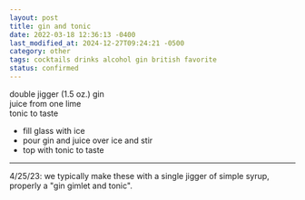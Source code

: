 ```yaml
---
layout: post
title: gin and tonic
date: 2022-03-18 12:36:13 -0400
last_modified_at: 2024-12-27T09:24:21 -0500
category: other
tags: cocktails drinks alcohol gin british favorite
status: confirmed
---
```


double jigger (1.5 oz.) gin  
juice from one lime  
tonic to taste  
* fill glass with ice
* pour gin and juice over ice and stir
* top with tonic to taste

---

4/25/23: we typically make these with a single jigger of simple syrup, properly a
"gin gimlet and tonic".
